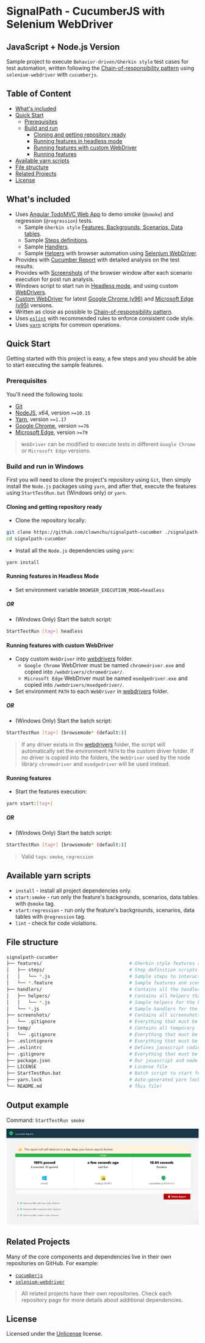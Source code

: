 # SignalPath - CucumberJS with Selenium WebDriver
## JavaScript + Node.js Version

Sample project to execute `Behavior-driven/Gherkin style` test cases for test automation, written following the [Chain-of-responsibility pattern](https://en.wikipedia.org/wiki/Chain-of-responsibility_pattern) using `selenium-webdriver` with `cucumberjs`.

## Table of Content

- [What's included](#whats-included)
- [Quick Start](#quick-start)
  - [Prerequisites](#prerequisites)
  - [Build and run](#build-and-run)
    - [Cloning and getting repository ready](#cloning-and-getting-repository-ready)
    - [Running features in headless mode](#running-features-in-headless-mode)
    - [Running features with custom WebDriver](#running-features-with-custom-webdriver)
    - [Running features](#running-features)
- [Available yarn scripts](#available-yarn-scripts)
- [File structure](#file-structure)
- [Related Projects](#related-projects)
- [License](#license)


## What's included

- Uses [Angular TodoMVC Web App](https://todomvc.com/examples/angular2/) to demo smoke (`@smoke`) and regression (`@regression`) tests.
  - Sample `Gherkin style` [Features, Backgrounds, Scenarios, Data tables](/features).
  - Sample [Steps definitions](/features/steps).
  - Sample [Handlers](/handlers).
  - Sample [Helpers](/handlers/helpers) with browser automation using [Selenium WebDriver](https://github.com/SeleniumHQ/selenium/tree/trunk/javascript/node/selenium-webdriver).
- Provides with [Cucumber Report](https://reports.cucumber.io/) with detailed analysis on the test results.
- Provides with [Screenshots](/screenshots) of the browser window after each scenario execution for post run analysis.
- Windows script to start run in [Headless mode](https://en.wikipedia.org/wiki/Headless_browser), and using custom [WebDrivers](https://www.w3.org/TR/webdriver2/).
- [Custom WebDriver](/webdrivers) for latest [Google Chrome (v96)](/webdrivers/chromedriver) and [Microsoft Edge (v95)](/webdrivers/msedgedriver) versions.
- Written as close as possible to [Chain-of-responsibility pattern](https://en.wikipedia.org/wiki/Chain-of-responsibility_pattern).
- Uses [`eslint`](https://eslint.org/) with recommended rules to enforce consistent code style.
- Uses [`yarn`](https://yarnpkg.com/en/) scripts for common operations.

## Quick Start

Getting started with this project is easy, a few steps and you should be able to start executing the sample features.

### Prerequisites

You'll need the following tools:

- [Git](https://git-scm.com/downloads)
- [NodeJS](https://nodejs.org/en/download/), x64, version `>=10.15`
- [Yarn](https://yarnpkg.com/lang/en/docs/install/), version `>=1.17`
- [Google Chrome](https://www.google.com/chrome/), version `>=76`
- [Microsoft Edge](https://www.microsoft.com/en-us/edge), version `>=79`
> `WebDriver` can be modified to execute tests in different `Google Chrome` or `Microsoft Edge` versions.

### Build and run in Windows

First you will need to clone the project's repository using `Git`, then simply install the `Node.js` packages using `yarn`, and after that, execute the features using `StartTestRun.bat` (Windows only) or `yarn`.

#### Cloning and getting repository ready
- Clone the repository locally:
```bash
git clone https://github.com/clownchu/signalpath-cucumber ./signalpath-cucumber
cd signalpath-cucumber
```
- Install all the `Node.js` dependencies using `yarn`:
```bash
yarn install
```

#### Running features in Headless Mode
- Set environment variable `BROWSER_EXECUTION_MODE=headless`
##### OR
- (Windows Only) Start the batch script:
```bash
StartTestRun [tag+] headless
```

#### Running features with custom WebDriver
- Copy custom `WebDriver` into [webdrivers](/webdrivers) folder.
  - `Google Chrome` WebDriver must be named `chromedriver.exe` and copied into `/webdrivers/chromedriver/`.
  - `Microsoft Edge` WebDriver must be named `msedgedriver.exe` and copied into `/webdrivers/msedgedriver/`.
- Set environment `PATH` to each `WebDriver` in [webdrivers](/webdrivers) folder.
##### OR
- (Windows Only) Start the batch script:
```bash
StartTestRun [tag+] [browsemode* (default:)]
```
> If any driver exists in the [webdrivers](/webdrivers) folder, the script will automatically set the environment `PATH` to the custom driver folder. If no driver is copied into the folders, the `WebDriver` used by the node library `chromedriver` and `msedgedriver` will be used instead.

#### Running features
- Start the features execution:
```bash
yarn start:[tag+]
```
##### OR
- (Windows Only) Start the batch script:
```bash
StartTestRun [tag+] [browsemode* (default:)]
```
> Valid `tags`: `smoke`, `regression`

## Available yarn scripts

- `install` - install all project dependencies only.
- `start:smoke` - run only the feature's backgrounds, scenarios, data tables with `@smoke` tag.
- `start:regression` - run only the feature's backgrounds, scenarios, data tables with `@regression` tag.
- `lint` - check for code violations.

## File structure
```sh
signalpath-cucumber
├── features/                                # Gherkin style features and scenarios
│   ├── steps/                               # Step definition scripts
│   │   └── *.js                             # Sample steps to interact with "Angular TodoMVC Web App"
│   └── *.feature                            # Sample features and scenarios to execute
├── handlers/                                # Contains all the handlers to assist on the features execution
│   ├── helpers/                             # Contains all helpers that assists the handlers on the features execution
│   │   └── *.js                             # Sample helpers for the browser using Selenium WebDriver
│   └── *.js                                 # Sample handlers for the execution of features steps
├── screenshots/                             # Contains all screenshots for each scenario executed by the features
│   └── .gitignore                           # Everything that must be excluded from the git repo
├── temp/                                    # Contains all temporary files necessary for each feature executed
│   └── .gitignore                           # Everything that must be excluded from the git repo
├── .eslintignore                            # Everything that must be excluded from coding styles
├── .eslintrc                                # Defines javascript coding styles
├── .gitignore                               # Everything that must be excluded from the git repo
├── package.json                             # Our javascript and node dependencies
├── LICENSE                                  # License file
├── StartTestRun.bat                         # Batch script to start features execution with modifiers
├── yarn.lock                                # Auto-generated yarn lock file
└── README.md                                # This file!
```

## Output example
Command: `StartTestRun smoke`

![Output example](/output_example.jpg)

## Related Projects

Many of the core components and dependencies live in their own repositories on GitHub. For example:
- [`cucumberjs`](https://github.com/cucumber/cucumber-js)
- [`selenium-webdriver`](https://github.com/SeleniumHQ/selenium) 
> All related projects have their own repositories. Check each repository page for more details about additional dependencies.

## License

Licensed under the [Unlicense](LICENSE) license.